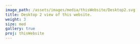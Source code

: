 ```yaml
---
image_path: /assets/images/media/thisWebsite/Desktop2.svg
title: Desktop 2 view of this website.
weight: 3
size: med
gallery: true
proj: thisWebsite
---
```

